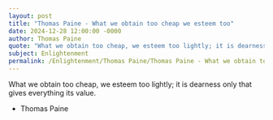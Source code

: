 ```yaml
---
layout: post
title: "Thomas Paine - What we obtain too cheap we esteem too"
date: 2024-12-28 12:00:00 -0000
author: Thomas Paine
quote: "What we obtain too cheap, we esteem too lightly; it is dearness only that gives everything its value."
subject: Enlightenment
permalink: /Enlightenment/Thomas Paine/Thomas Paine - What we obtain too cheap we esteem too
---
```


What we obtain too cheap, we esteem too lightly; it is dearness only that gives everything its value.

- Thomas Paine
